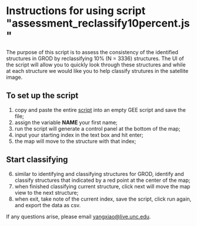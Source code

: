# Instructions for using script "assessment_reclassify10percent.js"

The purpose of this script is to assess the consistency of the identified structures in GROD by reclassifying 10% (N = 3336) structures. The UI of the script will allow you to
quickly look through these structures and while at each structure we would like you to help classify strutures in the satellite image.

## To set up the script
1. copy and paste the entire [script](https://github.com/GlobalHydrologyLab/GROD/blob/master/1_user_interface_script/assessment_reclassify10percent.js) into an empty GEE script and save the file;
2. assign the variable __NAME__ your first name;
3. run the script will generate a control panel at the bottom of the map;
4. input your starting index in the text box and hit enter;
5. the map will move to the structure with that index;

## Start classifying
6. similar to identifying and classifying structures for GROD, identify and classify structures that indicated by a red point at the center of the map;
7. when finished classifying current structure, click next will move the map view to the next structure;
8. when exit, take note of the current index, save the script, click run again, and export the data as csv.

If any questions arise, please email yangxiao@live.unc.edu.
